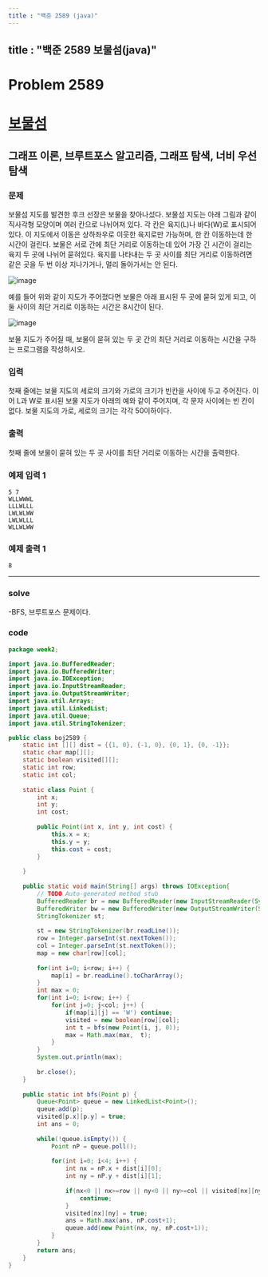 ```yaml
---
title : "백준 2589 (java)"
---
```


## title : "백준 2589 보물섬(java)"

# Problem 2589

# [보물섬](https://www.acmicpc.net/problem/2589)

## 그래프 이론, 브루트포스 알고리즘, 그래프 탐색, 너비 우선 탐색

### 문제

보물섬 지도를 발견한 후크 선장은 보물을 찾아나섰다. 보물섬 지도는 아래 그림과 같이 직사각형 모양이며 여러 칸으로 나뉘어져 있다. 각 칸은 육지(L)나 바다(W)로 표시되어 있다. 이 지도에서 이동은 상하좌우로 이웃한 육지로만 가능하며, 한 칸 이동하는데 한 시간이 걸린다. 보물은 서로 간에 최단 거리로 이동하는데 있어 가장 긴 시간이 걸리는 육지 두 곳에 나뉘어 묻혀있다. 육지를 나타내는 두 곳 사이를 최단 거리로 이동하려면 같은 곳을 두 번 이상 지나가거나, 멀리 돌아가서는 안 된다.

![image](https://user-images.githubusercontent.com/81351313/151000449-a7e9f3b8-9312-4682-b496-62f97efe60ff.png)

예를 들어 위와 같이 지도가 주어졌다면 보물은 아래 표시된 두 곳에 묻혀 있게 되고, 이 둘 사이의 최단 거리로 이동하는 시간은 8시간이 된다.

![image](https://user-images.githubusercontent.com/81351313/151000462-0e7107de-0979-44c5-9982-aec5d5e55e31.png)

보물 지도가 주어질 때, 보물이 묻혀 있는 두 곳 간의 최단 거리로 이동하는 시간을 구하는 프로그램을 작성하시오.

### 입력

첫째 줄에는 보물 지도의 세로의 크기와 가로의 크기가 빈칸을 사이에 두고 주어진다. 이어 L과 W로 표시된 보물 지도가 아래의 예와 같이 주어지며, 각 문자 사이에는 빈 칸이 없다. 보물 지도의 가로, 세로의 크기는 각각 50이하이다.
### 출력

첫째 줄에 보물이 묻혀 있는 두 곳 사이를 최단 거리로 이동하는 시간을 출력한다.

### 예제 입력 1

```
5 7
WLLWWWL
LLLWLLL
LWLWLWW
LWLWLLL
WLLWLWW
```

### 예제 출력 1

```
8
```

---

### solve

-BFS, 브루트포스 문제이다.

### code

```java
package week2;

import java.io.BufferedReader;
import java.io.BufferedWriter;
import java.io.IOException;
import java.io.InputStreamReader;
import java.io.OutputStreamWriter;
import java.util.Arrays;
import java.util.LinkedList;
import java.util.Queue;
import java.util.StringTokenizer;

public class boj2589 {
	static int [][] dist = {{1, 0}, {-1, 0}, {0, 1}, {0, -1}};
	static char map[][];
	static boolean visited[][];
	static int row;
	static int col;
	
	static class Point {
		int x;
		int y;
		int cost;
		
		public Point(int x, int y, int cost) {
			this.x = x;
			this.y = y;
			this.cost = cost;
		}
		
	}
	
	public static void main(String[] args) throws IOException{
		// TODO Auto-generated method stub
		BufferedReader br = new BufferedReader(new InputStreamReader(System.in));
		BufferedWriter bw = new BufferedWriter(new OutputStreamWriter(System.out));
		StringTokenizer st;
		
		st = new StringTokenizer(br.readLine());
		row = Integer.parseInt(st.nextToken());
		col = Integer.parseInt(st.nextToken());
		map = new char[row][col];
		
		for(int i=0; i<row; i++) {
			map[i] = br.readLine().toCharArray();
		}
		int max = 0;
		for(int i=0; i<row; i++) {
			for(int j=0; j<col; j++) {
				if(map[i][j] == 'W') continue;
				visited = new boolean[row][col];
				int t = bfs(new Point(i, j, 0));
				max = Math.max(max,  t);
			}
		}
		System.out.println(max);
		
		br.close();
	}
	
	public static int bfs(Point p) {
		Queue<Point> queue = new LinkedList<Point>();
		queue.add(p);
		visited[p.x][p.y] = true;
		int ans = 0;
		
		while(!queue.isEmpty()) {
			Point nP = queue.poll();
			
			for(int i=0; i<4; i++) {
				int nx = nP.x + dist[i][0];
				int ny = nP.y + dist[i][1];
				
				if(nx<0 || nx>=row || ny<0 || ny>=col || visited[nx][ny] || map[nx][ny] =='W') {
					continue;
				}
				visited[nx][ny] = true;
				ans = Math.max(ans, nP.cost+1);
				queue.add(new Point(nx, ny, nP.cost+1));
			}
		}
		return ans;
	}
}
```
